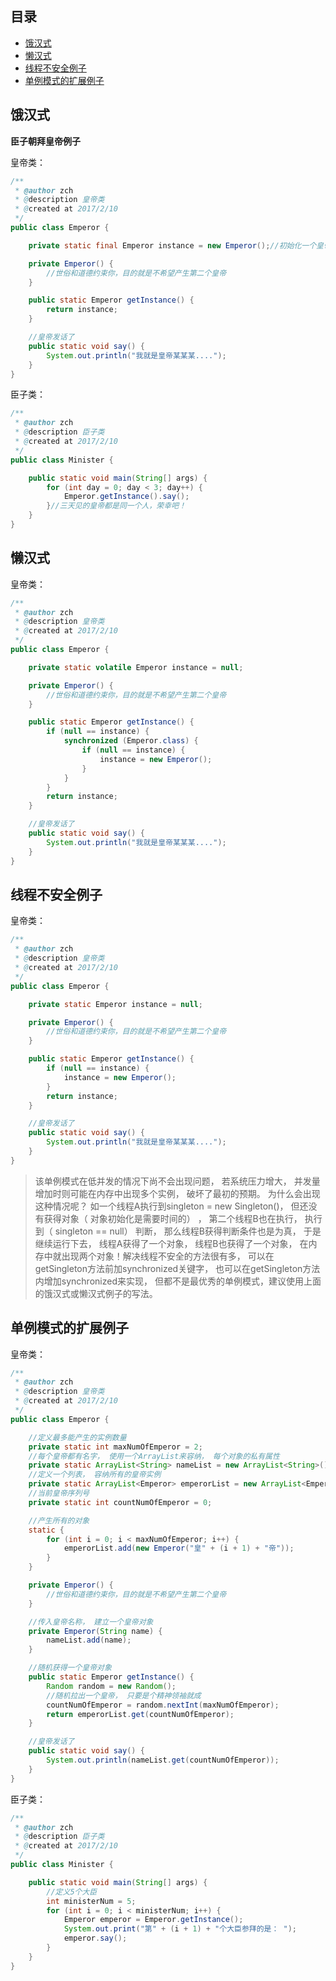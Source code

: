 ## 目录
- [饿汉式](#饿汉式)
- [懒汉式](#懒汉式)
- [线程不安全例子](#线程不安全例子)
- [单例模式的扩展例子](#单例模式的扩展例子)






## 饿汉式

**臣子朝拜皇帝例子**

皇帝类：

```Java
/**
 * @author zch
 * @description 皇帝类
 * @created at 2017/2/10
 */
public class Emperor {

    private static final Emperor instance = new Emperor();//初始化一个皇帝实例

    private Emperor() {
        //世俗和道德约束你，目的就是不希望产生第二个皇帝
    }

    public static Emperor getInstance() {
        return instance;
    }

    //皇帝发话了
    public static void say() {
        System.out.println("我就是皇帝某某某....");
    }
}
```

臣子类：

```Java
/**
 * @author zch
 * @description 臣子类
 * @created at 2017/2/10
 */
public class Minister {

    public static void main(String[] args) {
        for (int day = 0; day < 3; day++) {
            Emperor.getInstance().say();
        }//三天见的皇帝都是同一个人，荣幸吧！
    }
}
```

## 懒汉式

皇帝类：

```Java
/**
 * @author zch
 * @description 皇帝类
 * @created at 2017/2/10
 */
public class Emperor {

    private static volatile Emperor instance = null;

    private Emperor() {
        //世俗和道德约束你，目的就是不希望产生第二个皇帝
    }

    public static Emperor getInstance() {
        if (null == instance) {
            synchronized (Emperor.class) {
                if (null == instance) {
                    instance = new Emperor();
                }
            }
        }
        return instance;
    }

    //皇帝发话了
    public static void say() {
        System.out.println("我就是皇帝某某某....");
    }
}
```

## 线程不安全例子

皇帝类：

```Java
/**
 * @author zch
 * @description 皇帝类
 * @created at 2017/2/10
 */
public class Emperor {

    private static Emperor instance = null;

    private Emperor() {
        //世俗和道德约束你，目的就是不希望产生第二个皇帝
    }

    public static Emperor getInstance() {
        if (null == instance) {
            instance = new Emperor();
        }
        return instance;
    }

    //皇帝发话了
    public static void say() {
        System.out.println("我就是皇帝某某某....");
    }
}
```

> 该单例模式在低并发的情况下尚不会出现问题， 若系统压力增大， 并发量增加时则可能在内存中出现多个实例， 破坏了最初的预期。 为什么会出现这种情况呢？ 如一个线程A执行到singleton = new Singleton()， 但还没有获得对象（ 对象初始化是需要时间的） ， 第二个线程B也在执行， 执行到（ singleton == null） 判断， 那么线程B获得判断条件也是为真， 于是继续运行下去， 线程A获得了一个对象， 线程B也获得了一个对象， 在内存中就出现两个对象！解决线程不安全的方法很有多， 可以在getSingleton方法前加synchronized关键字， 也可以在getSingleton方法内增加synchronized来实现， 但都不是最优秀的单例模式，建议使用上面的饿汉式或懒汉式例子的写法。

## 单例模式的扩展例子

皇帝类：

```Java
/**
 * @author zch
 * @description 皇帝类
 * @created at 2017/2/10
 */
public class Emperor {

    //定义最多能产生的实例数量
    private static int maxNumOfEmperor = 2;
    //每个皇帝都有名字， 使用一个ArrayList来容纳， 每个对象的私有属性
    private static ArrayList<String> nameList = new ArrayList<String>();
    //定义一个列表， 容纳所有的皇帝实例
    private static ArrayList<Emperor> emperorList = new ArrayList<Emperor>();
    //当前皇帝序列号
    private static int countNumOfEmperor = 0;

    //产生所有的对象
    static {
        for (int i = 0; i < maxNumOfEmperor; i++) {
            emperorList.add(new Emperor("皇" + (i + 1) + "帝"));
        }
    }

    private Emperor() {
        //世俗和道德约束你，目的就是不希望产生第二个皇帝
    }

    //传入皇帝名称， 建立一个皇帝对象
    private Emperor(String name) {
        nameList.add(name);
    }

    //随机获得一个皇帝对象
    public static Emperor getInstance() {
        Random random = new Random();
        //随机拉出一个皇帝， 只要是个精神领袖就成
        countNumOfEmperor = random.nextInt(maxNumOfEmperor);
        return emperorList.get(countNumOfEmperor);
    }

    //皇帝发话了
    public static void say() {
        System.out.println(nameList.get(countNumOfEmperor));
    }
}
```

臣子类：

```Java
/**
 * @author zch
 * @description 臣子类
 * @created at 2017/2/10
 */
public class Minister {

    public static void main(String[] args) {
        //定义5个大臣
        int ministerNum = 5;
        for (int i = 0; i < ministerNum; i++) {
            Emperor emperor = Emperor.getInstance();
            System.out.print("第" + (i + 1) + "个大臣参拜的是： ");
            emperor.say();
        }
    }
}
```